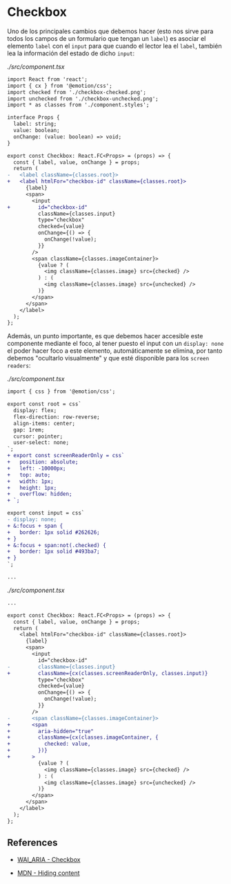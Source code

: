 # Checkbox

Uno de los principales cambios que debemos hacer (esto nos sirve para todos los campos de un formulario que tengan un `label`) es asociar el elemento `label` con el `input` para que cuando el lector lea el `label`, también lea la información del estado de dicho `input`:

_./src/component.tsx_

```diff
import React from 'react';
import { cx } from '@emotion/css';
import checked from './checkbox-checked.png';
import unchecked from './checkbox-unchecked.png';
import * as classes from './component.styles';

interface Props {
  label: string;
  value: boolean;
  onChange: (value: boolean) => void;
}

export const Checkbox: React.FC<Props> = (props) => {
  const { label, value, onChange } = props;
  return (
-   <label className={classes.root}>
+   <label htmlFor="checkbox-id" className={classes.root}>
      {label}
      <span>
        <input
+         id="checkbox-id"
          className={classes.input}
          type="checkbox"
          checked={value}
          onChange={() => {
            onChange(!value);
          }}
        />
        <span className={classes.imageContainer}>
          {value ? (
            <img className={classes.image} src={checked} />
          ) : (
            <img className={classes.image} src={unchecked} />
          )}
        </span>
      </span>
    </label>
  );
};

```

Además, un punto importante, es que debemos hacer accesible este componente mediante el foco, al tener puesto el input con un `display: none` el poder hacer foco a este elemento, automáticamente se elimina, por tanto debemos "ocultarlo visualmente" y que esté disponible para los `screen readers`:

_./src/component.tsx_

```diff
import { css } from '@emotion/css';

export const root = css`
  display: flex;
  flex-direction: row-reverse;
  align-items: center;
  gap: 1rem;
  cursor: pointer;
  user-select: none;
`;
+ export const screenReaderOnly = css`
+   position: absolute;
+   left: -10000px;
+   top: auto;
+   width: 1px;
+   height: 1px;
+   overflow: hidden;
+ `;

export const input = css`
- display: none;
+ &:focus + span {
+   border: 1px solid #262626;
+ }
+ &:focus + span:not(.checked) {
+   border: 1px solid #493ba7;
+ }
`;

...

```

_./src/component.tsx_

```diff
...

export const Checkbox: React.FC<Props> = (props) => {
  const { label, value, onChange } = props;
  return (
    <label htmlFor="checkbox-id" className={classes.root}>
      {label}
      <span>
        <input
          id="checkbox-id"
-         className={classes.input}
+         className={cx(classes.screenReaderOnly, classes.input)}
          type="checkbox"
          checked={value}
          onChange={() => {
            onChange(!value);
          }}
        />
-       <span className={classes.imageContainer}>
+       <span
+         aria-hidden="true"
+         className={cx(classes.imageContainer, {
+           checked: value,
+         })}
+       >
          {value ? (
            <img className={classes.image} src={checked} />
          ) : (
            <img className={classes.image} src={unchecked} />
          )}
        </span>
      </span>
    </label>
  );
};

```


## References

- [WAI_ARIA - Checkbox](https://www.w3.org/TR/2021/NOTE-wai-aria-practices-1.2-20211129/examples/checkbox/checkbox.html)

- [MDN - Hiding content](https://developer.mozilla.org/en-US/docs/Learn/Tools_and_testing/Cross_browser_testing/Accessibility#hiding_content)

